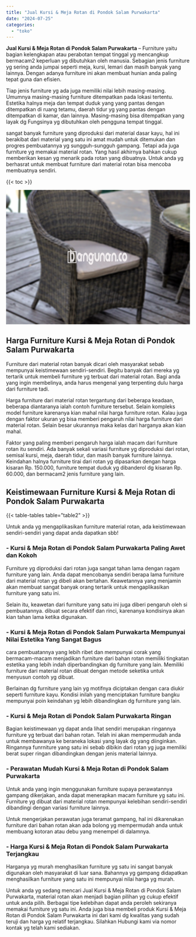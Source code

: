 ```yaml
---
title: "Jual Kursi & Meja Rotan di Pondok Salam Purwakarta"
date: "2024-07-25"
categories: 
  - "toko"
---
```


**Jual Kursi & Meja Rotan di Pondok Salam Purwakarta** – Furniture yaitu bagian kelengkapan atau perabotan tempat tinggal yg mencangkup bermacam2 keperluan yg dibutuhkan oleh manusia. Sebagian jenis furniture yg sering anda jumpai seperti meja, kursi, lemari dan masih banyak yang lainnya. Dengan adanya furniture ini akan membuat hunian anda paling tepat guna dan efisien.

Tiap jenis furniture yg ada juga memiliki nilai lebih masing-masing. Umumnya masing-masing furniture ditempatkan pada lokasi tertentu. Estetika halnya meja dan tempat duduk yang yang pantas dengan ditempatkan di ruang tetamu, daerah tidur yg yang pantas dengan ditempatkan di kamar, dan lainnya. Masing-masing bisa ditempatkan yang layak dg Fungsinya yg dibutuhkan oleh pengguna tempat tinggal.

sangat banyak furniture yang diproduksi dari material dasar kayu, hal ini berakibat dari material yang satu ini amat mudah untuk ditemukan dan progres pembuatannya yg sungguh-sungguh gampang. Tetapi ada juga furniture yg memakai material rotan. Yang hasil akhirnya bahkan cukup memberikan kesan yg menarik pada rotan yang dibuatnya. Untuk anda yg berhasrat untuk membuat furniture dari material rotan bisa mencoba membuatnya sendiri.

{{< toc >}}

![Jual Kursi & Meja Rotan di Pondok Salam Purwakarta](/images/kursi-meja-rotan-murah28.png)

## Harga Furniture Kursi & Meja Rotan di Pondok Salam Purwakarta

Furniture dari material rotan banyak dicari oleh masyarakat sebab mempunyai keistimewaan sendiri-sendiri. Begitu banyak dari mereka yg tertarik untuk membeli furniture yg terbuat dari material rotan. Bagi anda yang ingin membelinya, anda harus mengenal yang terpenting dulu harga dari furniture tadi.

Harga furniture dari material rotan tergantung dari beberapa keadaan, beberapa diantaranya ialah contoh furniture tersebut. Selain kompleks model furniture karenanya kian mahal nilai harga furniture rotan. Kalau juga dengan faktor ukuran yg bisa memberi pengaruh nilai harga furniture dari material rotan. Selain besar ukurannya maka kelas dari harganya akan kian mahal.

Faktor yang paling memberi pengaruh harga ialah macam dari furniture rotan itu sendiri. Ada banyak sekali variasi furniture yg diproduksi dari rotan, semisal kursi, meja, daerah tidur, dan masih banyak furniture lainnya. Keindahan halnya furniture tirai dari rotan yg dipasarkan dengan harga kisaran Rp. 150.000, furniture tempat duduk yg dibanderol dg kisaran Rp. 60.000, dan bermacam2 jenis furniture yang lain.

## Keistimewaan Furniture Kursi & Meja Rotan di Pondok Salam Purwakarta

{{< table-tables table="table2" >}}

Untuk anda yg mengaplikasikan furniture material rotan, ada keistimewaan sendiri-sendiri yang dapat anda dapatkan sbb!

### \- Kursi & Meja Rotan di Pondok Salam Purwakarta Paling Awet dan Kokoh

Furniture yg diproduksi dari rotan juga sangat tahan lama dengan ragam furniture yang lain. Anda dapat mencobanya sendiri berapa lama furniture dari material rotan yg dibeli akan bertahan. Keawetannya yang menjamin akan membuat sangat banyak orang tertarik untuk mengaplikasikan furniture yang satu ini.

Selain itu, keawetan dari furniture yang satu ini juga diberi pengaruh oleh si pembuatannya. dibuat secara efektif dan rinci, karenanya kondisinya akan kian tahan lama ketika digunakan.

### \- Kursi & Meja Rotan di Pondok Salam Purwakarta Mempunyai Nilai Estetika Yang Sangat Bagus

cara pembuatannya yang lebih ribet dan mempunyai corak yang bermacam-macam menjadikan furniture dari bahan rotan memiliki tingkatan estetika yang lebih indah diperbandingkan dg furniture yang lain. Memiliki furniture dari material rotan dibuat dengan metode seketika untuk menyusun contoh yg dibuat.

Berlainan dg furniture yang lain yg motifnya diciptakan dengan cara diukir seperti furniture kayu. Kondisi inilah yang menciptakan furniture bangku mempunyai poin keindahan yg lebih dibandingkan dg furniture yang lain.

### \- Kursi & Meja Rotan di Pondok Salam Purwakarta Ringan

Bagian keistimewaan yg dapat anda lihat sendiri merupakan ringannya furniture yg terbuat dari bahan rotan. Telah ini akan mempermudah anda untuk membawanya ke beraneka lokasi yang layak dg yang diinginkan. Ringannya funrniture yang satu ini sebab dibikin dari rotan yg juga memiliki berat super ringan dibandingkan dengan jenis material lainnya.

### \- Perawatan Mudah Kursi & Meja Rotan di Pondok Salam Purwakarta

Untuk anda yang ingin menggunakan furniture supaya perawatannya gampang dikerjakan, anda dapat menerapkan macam furniture yg satu ini. Furniture yg dibuat dari material rotan mempunyai kelebihan sendiri-sendiri dibandingi dengan variasi furniture lainnya.

Untuk mengerjakan perawatan juga teramat gampang, hal ini dikarenakan furniture dari bahan rotan akan ada bolong yg mempermudah anda untuk membuang kotoran atau debu yang menempel di dalamnya.

### \- Harga Kursi & Meja Rotan di Pondok Salam Purwakarta Terjangkau

Harganya yg murah menghasilkan furniture yg satu ini sangat banyak digunakan oleh masyarakat di luar sana. Bahannya yg gampang didapatkan menghasilkan furniture yang satu ini mempunyai nilai harga yg murah.

Untuk anda yg sedang mencari Jual Kursi & Meja Rotan di Pondok Salam Purwakarta, material rotan akan menjadi bagian pilihan yg cukup efektif untuk anda pilih. Berbagai tipe kelebihan dapat anda peroleh sekiranya memakai furniture yg satu ini. Anda juga bisa membeli produk Kursi & Meja Rotan di Pondok Salam Purwakarta ini dari kami dg kwalitas yang sudah teruji dan harga yg relatif terjangkau. Silahkan Hubungi kami via nomor kontak yg telah kami sediakan.
